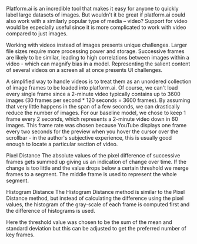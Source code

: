 Platform.ai is an incredible tool that makes it easy for anyone to quickly label large datasets of images. But wouldn't it be great if platform.ai could also work with a similarly popular type of media – video? Support for video would be especially useful since it is more complicated to work with video compared to just images.

Working with videos instead of images presents unique challenges. Larger file sizes require more processing power and storage. Successive frames are likely to be similar, leading to high correlations between images within a video - which can magnify bias in a model. Representing the salient content of several videos on a screen all at once presents UI challenges.

A simplified way to handle videos is to treat them as an unordered collection of image frames to be loaded into platform.ai. Of course, we can't load every single frame since a 2-minute video typically contains up to 3600 images (30 frames per second * 120 seconds = 3600 frames). By assuming that very little happens in the span of a few seconds, we can drastically reduce the number of images. For our baseline model, we chose to keep 1 frame every 2 seconds, which represents a 2-minute video down in 60 images. This frame rate was chosen because YouTube displays one frame every two seconds for the preview when you hover the cursor over the scrollbar - in the author's subjective experience, this is usually good enough to locate a particular section of video.



Pixel Distance
The absolute values of the pixel difference of successive frames gets summed up giving us an indication of change over time. If the change is too little and the value drops below a certain threshold we merge frames to a segment. The middle frame is used to represent the whole segment.


Histogram Distance
The Histogram Distance method is similar to the Pixel Distance method, but instead of calculating the difference using the pixel values, the histogram of the gray-scale of each frame is computed first and the difference of histograms is used.

Here the threshold value was chosen to be the sum of the mean and standard deviation but this can be adjusted to get the preferred number of key frames.
